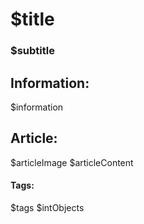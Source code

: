 # $title
### $subtitle

## Information:
$information

## Article:
$articleImage
$articleContent

#### Tags:
$tags
$intObjects

